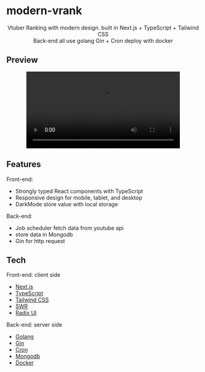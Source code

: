 # modern-vrank


<p align="center">
  Vtuber Ranking with modern design. built in Next.js + TypeScript + Tailwind CSS <br/>
  Back-end all use golang Gin + Cron deploy with docker
</p>

## Preview
<div align="center">
  <video  src="https://user-images.githubusercontent.com/41697381/232920125-7714b3ce-2b95-41b5-b6e5-8254b08f1b66.mp4" width="400" />
</div>

## Features
Front-end:
- Strongly typed React components with TypeScript
- Responsive design for mobile, tablet, and desktop
- DarkMode store value with local storage

Back-end:
- Job scheduler fetch data from youtube api
- store data in Mongodb
- Gin for http request 

## Tech 
Front-end: client side
- [Next.js](https://nextjs.org)
- [TypeScript](https://www.typescriptlang.org)
- [Tailwind CSS](https://tailwindcss.com)
- [SWR](https://swr.vercel.app)
- [Radix UI](https://www.radix-ui.com/)

Back-end: server side 
- [Golang](https://go.dev)
- [Gin](https://gin-gonic.com)
- [Cron](https://github.com/robfig/cron)
- [Mongodb](https://www.mongodb.com)
- [Docker](https://www.docker.com)
